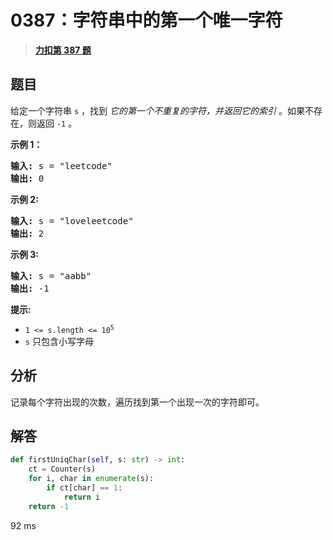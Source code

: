 # 0387：字符串中的第一个唯一字符


> <u>**[力扣第 387 题](https://leetcode.cn/problems/first-unique-character-in-a-string/)**</u>

## 题目

<p>给定一个字符串 <code>s</code> ，找到 <em>它的第一个不重复的字符，并返回它的索引</em> 。如果不存在，则返回 <code>-1</code> 。</p>



<p><strong>示例 1：</strong></p>

<pre>
<strong>输入:</strong> s = "leetcode"
<strong>输出:</strong> 0
</pre>

<p><strong>示例 2:</strong></p>

<pre>
<strong>输入:</strong> s = "loveleetcode"
<strong>输出:</strong> 2
</pre>

<p><strong>示例 3:</strong></p>

<pre>
<strong>输入:</strong> s = "aabb"
<strong>输出:</strong> -1
</pre>



<p><strong>提示:</strong></p>

<ul>
<li><code>1 &lt;= s.length &lt;= 10<sup>5</sup></code></li>
<li><code>s</code> 只包含小写字母</li>
</ul>


## 分析

记录每个字符出现的次数，遍历找到第一个出现一次的字符即可。

## 解答

```python
def firstUniqChar(self, s: str) -> int:
	ct = Counter(s)
	for i, char in enumerate(s):
		if ct[char] == 1:
			return i
	return -1
```
92 ms


